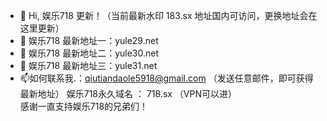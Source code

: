 - 👋 Hi, 娱乐718 更新！（当前最新水印 183.sx 地址国内可访问，更换地址会在这里更新）
- 👀 娱乐718 最新地址一：yule29.net
- 🌱 娱乐718 最新地址二：yule30.net
- 💞️ 娱乐718 最新地址三：yule31.net
- 📫如何联系我.：qiutiandaole5918@gmail.com  （发送任意邮件，即可获得最新地址）
娱乐718永久域名 ： 718.sx （VPN可以进）  
感谢一直支持娱乐718的兄弟们！
<!---
Yule718/Yule718 is a ✨ special ✨ repository because its `README.md` (this file) appears on your GitHub profile.
You can click the Preview link to take a look at your changes.
--->
